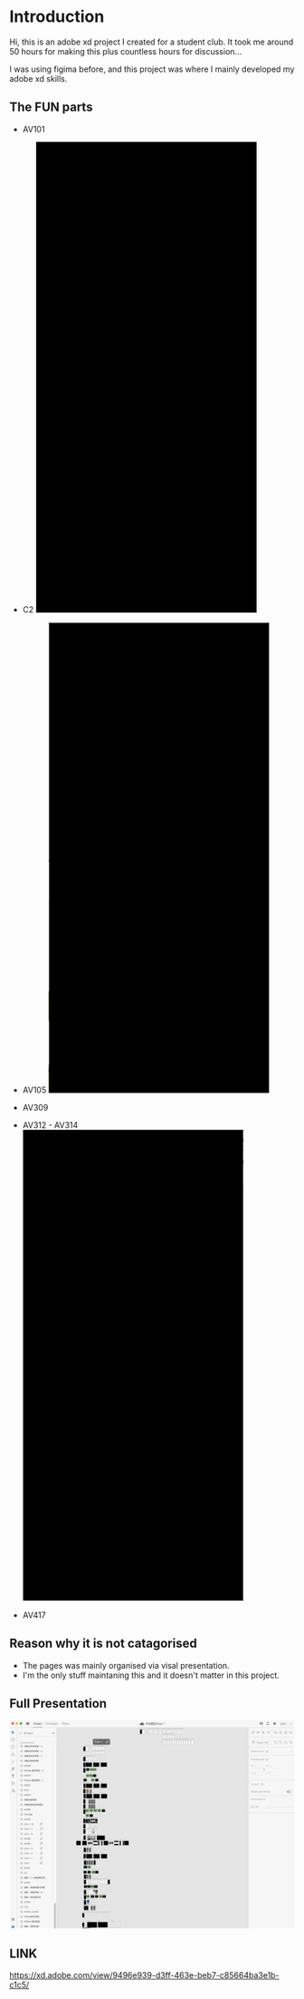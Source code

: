 # Introduction
Hi, this is an adobe xd project I created for a student club. It took me around 50 hours for making this plus countless hours for discussion...


I was using figima before, and this project was where I mainly developed my adobe xd skills.


## The FUN parts
* AV101
* C2
![Image](100.gif)

* AV105
![Image](200.gif)

* AV309
* AV312 - AV314
![Image](300.gif)

* AV417

## Reason why it is not catagorised
* The pages was mainly organised via visal presentation.
* I'm the only stuff maintaning this and it doesn't matter in this project.


## Full Presentation
![Image](full.png)

## LINK
https://xd.adobe.com/view/9496e939-d3ff-463e-beb7-c85664ba3e1b-c1c5/ 

